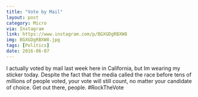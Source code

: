 ```yaml
---
title: "Vote by Mail"
layout: post
category: Micro
via: Instagram
link: https://www.instagram.com/p/BGXGDgRBXW8
img: BGXGDgRBXW8.jpg
tags: [Politics]
date: 2016-06-07
---
```

I actually voted by mail last week here in California, but Im wearing my sticker today. Despite the fact that the media called the race before tens of millions of people voted, your vote will still count, no matter your candidate of choice. 
Get out there, people. #RockTheVote